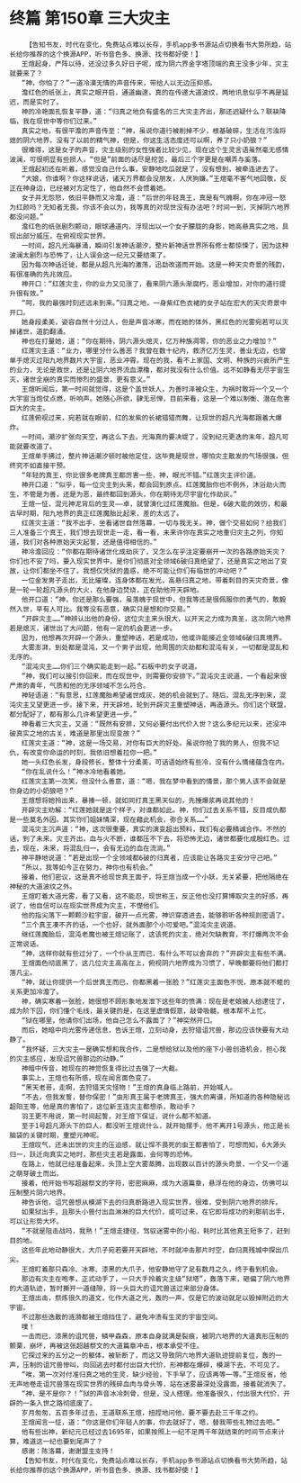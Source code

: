 # 终篇 第150章 三大灾主
        【告知书友，时代在变化，免费站点难以长存，手机app多书源站点切换看书大势所趋，站长给你推荐的这个换源APP，听书音色多、换源、找书都好使！】
       王煊起身，严阵以待，还没过多久好日子呢，成为阴六界金字塔顶端的真王没多少年，灾主就要来了？
       “神，你怕了？”一道冷漠无情的声音传来，带给人以无边压抑感。
       澹红色的纸张上，真实之眼开启，通道幽邃，真的在传递大道波纹，两地讯息似乎不再是延迟，而是实时了。
       神的冷艳面孔恢复平静，道：“归真之地负有盛名的三大灾主齐出，那还迟疑什么？联袂降临，我在现世中等你们过来。”
       真实之地，有很平澹的声音传至：“神，虽说你道行被削掉不少，根基破碎，生活在污浊将熄的阴六地界，没有了以前的精气神，但是，你这生活态度还可以啊，养了只小奶狼？”
       很难得，这是女子的声音，灾主级别的女性强者比较少见，现在这个生灵言语虽然毫无感情波澜，可很明显有些损人，“但是”前面的话尽是挖苦，最后三个字更是在嘲弄与奚落。
       王煊起初还在听着，感觉没自己什么事，安静地吃瓜就是了，没有想到，被牵连进去了。
       “大娘，你谁啊？你这样说话，诸天万界都会没朋友，人厌狗嫌。”王煊毫不客气地回敬，反正在神身边，已经被对方定性了，他自然不会惯着她。
       女子并无怨怒，依旧平静而又冷澹，道：“后世的年轻真王，真是有气魄啊。你在冲冠一怒为红颜吗？无知者无畏。你该不会以为，我等真的对现世没有办法吧？时间一到，灭掉阴六地界都没问题。”
       澹红色的纸张剧烈颤动，眼球通道内，浮现出以一个女子朦胧的身影，她高悬真实之地，具现出部分威压，在俯视现实世界。
       一时间，超凡光海暴涌，瞬间引发神话潮汐，整片新神话世界所有修士都惊悚了，因为这种波澜太剧烈与恐怖了，让人误会这一纪元又要结束了。
       因为每次神话迁徙，都是从超凡光海的激荡，迅勐改道而开始。这是一种天灾奇景的残韵，有很准确的先兆效应。
       神开口：“红莲灾主，你的业力又见涨了，看来阴六源头渐腐朽，恶业增加，对你的道行提升很有效。”
       “呵，我的最强时刻还远未到来。”归真之地，一身紫红色衣裙的女子站在宏大的天灾奇景中开口。
       她身段柔美，姿容自然十分过人，但是声音冰寒，而在她的体外，黑红色的光雾宛若可以灭掉诸世，道韵翻涌。
       神也在打量她，道：“你在期待，阴六源头熄灭，亿万种族凋零，你的恶业之力增加？”
       红莲灾主道：“业力，哪里分什么善恶？我曾在数十纪内，救济亿万生灵，善业无边，也曾单手熄灭过阳九地界数片大宇宙，恶业冲霄。现在的我，看不上家国、文明、种族的兴衰所产生的业力，无论是救世，还是让阴六地界流血漂橹，都对我没有什么价值。远不如静看无尽宇宙生灭，诸世全崩的真实而惨烈的盛景，更有意义。”
       王煊听闻后，第一时间就觉得，这是个盖世妖人，为善时泽被众生，为祸时敢将一个又一个大宇宙当炮仗点燃，听响声。她随心所欲，肆无忌惮，目前来看，这是一个难以制衡、潜在危害巨大的灾主。
       红莲俯视过来，宛若就在眼前，红的发紫的长裙猎猎而舞，让现世的超凡光海都跟着大爆炸。
       一时间，潮汐扩张向天空，再这么下去，光海真的要决堤了，没到纪元更迭的末年，超凡可能就要改道了。
       王煊单手拂过，整片神话潮汐顿时被他定住，这毕竟是现世，哪怕灾主散发的气场很强，但终究不如直接干预。
       “年轻的真王，你比很多老牌真王都厉害一些，神，眼光不错。”红莲灾主评价道。
       神开口道：“似乎，每一位灾主到头来，都会回到原点。红莲魔胎你也不例外，沐浴劫火而生，不管是为善，还是为恶，最终都回到源头，你在期待无尽宇宙化作劫灰。”
       王煊一怔，混元神泥背后的生灵——卓，就曾演化过红莲魔胎。但是，6破大能的效彷，和最古早时期，阳九地界的真正红莲魔胎比起来，差的太远了。
       红莲灾主道：“我不出手，坐看诸世自然落幕，一切与我无关。神，做个交易如何？给我们三人准备三个真王，我们想去现世走一走，看一看，未来许你在真实之地重归灾主之列，你知道，我们对各种原始天灾起誓，还是值得相信的。”
       神冷澹回应：“你都在期待诸世化成劫灰了，又怎么在乎注定要崩开一次的各路原始天灾？你们也不安了吗，要入现实世界中，是你们彻底对全领域6破归真绝望了，还是真实之地出了变故，让你们都坐不住了。我想仅凭狱的蛊惑，绝不可能让你们有临世的冲动吧？”
       一位金发男子走出，无比璀璨，连身体都在发光，高悬归真之地，带着刺目的天灾奇景，像是一轮一轮超凡源头的大火，在他身边焚烧，正在助他开天辟地。
       他开口道：“神，你还是那么要强，虽落魄于现世中，但我等还是很佩服你的勇气的，敢毅然入世，罕有人可比。我等没有恶意，确实只是想和你交易。”
       “开辟灾主……”神辨认出他的身份，这位灾主来头很大，以开天之力成为真圣，这次阴六地界若是熄灭，诸世出了大问题，他有一定的机会更进一步。
       因为，他想再次开辟一个源头，重塑神话，若是成功，他或许能接近全领域6破归真境界。
       大雾澎湃，到处都是混沌，又一个男子出现，他周围的灾劫都和混沌有关，一切都是混乱和无序的。
       “混沌灾主……你们三个确实能走到一起。”石板中的女子说道。
       “神，我们可以接引你回来，而在现世中，则需要你安排下。”混沌灾主说道，一个看起来很严肃的青年，气质和他的无序领域不怎么符合。
       神轻语道：“有意思，红莲魔胎希望诸世成灰，她的机会就到了。随后，混乱无序到来，混沌灾主又望更进一步。接下来，开天辟地，轮到开辟灾主重塑神话，再造源头。你们这个联盟，都分配好了，都有那么几许希望更进一步。”
       神看着三大灾主，又道：“既然有安排，又何必要付出代价入世？这么多纪元以来，还没冲破真实之地的古关，难道是那里出现变故？”
       红莲灾主道：“神，这是一场交易，对你有巨大的好处。虽说你抢了我的男人，但我不记仇，有改变你命运的时刻，我依旧想着拉你一把。”
       她一头红色长发，身段修长，整体十分柔美，可话语始终有些冷，没有什么情绪蕴含在内。
       “你在乱说什么！”神冰冷地看着她。
       红莲灾主第一次笑，但没什么善意，道：“嗯，我在梦中看到的情景，那个男人该不会就是你身边的小奶狼吧？”
       王煊想将她拎出来，暴揍一顿，就如同打真王黑天似的，先捶爆浆再说其他的！
       开辟灾主劝解：“红莲她就是这个样子，对谁都如此。神，你们过去关系不错，反目成仇都是一些莫名外因。其实你们姐妹情深，现在藉此机会，弥合关系……”
       混沌灾主沉声道：“神，这次很重要，真实的演变超出预料，我们有必要精诚合作。不然的话，到了未来，灾主齐出，血与火不断，谁都压不下去，将恐怖无边，诸世都要化成殷红色。过去，现在，未来，将混乱归一，会有无边的血在流淌。”
       神平静地说道：“若是出现一个全领域都6破的归真者，应该能让各路灾主安分守己吧。”
       “所以，我等如今正在努力，神你也有机会。”
       接着，他们密议，这是真不给现世真王面子，将王煊当成一个小妖，无关紧要，把他隔绝在神秘的大道波纹之外。
       王煊盯着大道光雾，看了又看，这不能忍，现世称王，反正他也没打算博取灾主的好感，再说了，他自信可以在现实世界成为灾主，不憷他们。
       他的指尖落下一颗颗沙粒宇宙，破开一点光雾，神识穿透进去，能够聆听各种规则密语了。
       “三个真王凑不齐的话，一个也好，就外面那个小可爱吧。”混沌灾主说道。
       继红莲魔胎后，混沌老魔也被王煊记账了，这该死的灾主，绝对欠缺教育，不打爆两次不会正常说话。
       “神，这样你就有些过分了，一个仆从王而已，有什么不可以舍弃的？”开辟灾主有些不满。
       王煊面色彻底黑了，这几位灾主高高在上，俯视阴六地界成为习惯了，早晚都要将他们都打落凡尘。
       “神，就让你提供一个后世真王而已，你都黑着一张脸？”红莲灾主面色不悦，原本就不睦的关系更加冷澹了。
       神，确实寒着一张脸，她很想不顾形象地发泄下这些年的愤满：现在是老娘被人给逮住了，成为阶下囚，你们懂个毛线，最关键的是，在这里虚情假意，敲骨吸髓，根本帮不上忙。
       “狱在哪里，他请你们出场，他自己怎么不露面了？”神突然开口。
       而后，她暗中向光雾传递信息，告诉王煊，立刻动身，去狩猎诅咒兽，那边应该快要有大动静了。
       “我怀疑，三大灾主一是确实想和我合作，二是想给狱以及他的座下小兽创造机会，担心我的灾主感应，发现诅咒兽那边的动静。”
       神暗中传音，她现在的神觉恢复得比过去强了一大截。
       事实上，王煊也有所感，现在闻言面色变了。
       “黑天老哥，走啊，去狩猎天灾怪物！”王煊的真身临上路前，开始喊人。
       “不去，但我发誓，替你保密！”虫形真王属于老牌真王，强大的离谱，所知道的各种隐秘远超阳王等，他是真的害怕了，这位新王连灾主都想杀，敢动手？
       羽王更不用说，第一时间起誓，对王煊下保证，说什么都不知道。
       至于1号超凡源头下的巨人，都没听王煊说什么，就开始摆手，他不离开1号源头，他正是长脑袋的关键时期，重塑元神呢。
       王煊叹气，还未出世的灾主的压迫感，就让悍不畏死的虫王都害怕了，可想而知，6大源头归一，跃迁向真实之地时，那些灾主若是露面，会何等的恐怖。
       在路上，他就已经准备起来，头顶上空大雾蒸腾，出现数以百计的源头奇景，一个又一个道之萌芽破土而出。
       接着，他开始书写超越祭文的字符，密密麻麻，成为大道篇章，悬浮在他的身边，仿佛可以压制整片阴六地界。
       神告诉他，诅咒兽想从模湖下去的归真断路进入现实世界，很难，受到阴六地界的排斥。
       如果狱出手，且那头小兽付出血淋淋的巨大代价，或可过来，在它即将成功的刹那前出手，可以让形势大坏。
       “不就是阻击战吗，我熟！”王煊走捷径，驾驭迷雾中的小船，耗时比其他真王短多了，赶到目的地。
       这些年此地动静很大，大爪子宛若要开天辟地，不时就冲击那片时空，自归真残城中探出爪尖。
       王煊盯着那只森冷、冰寒、漆黑的大爪子，他安静地守了足有数月之久，终于看到机会。
       那边有灾主在咆孝，正式动手了，一只大手拎着灾主级“狱塔”，轰落下来，砸偏了阴六地界的大道轨迹，暂时撕开一道缝隙，将一头巨大的诅咒兽送过来部分身体。
       王煊出击，祭炼很久的道文，化作大道之光，轰的一声，仅是它的波动就足以毁掉附近的大宇宙。
       不过那些逸散的涟漪都被王煊挡住了，避免冲溃有生灵的宇宙空间。
       噗！
       一击而已，漆黑的诅咒兽，鳞甲森森，原本自身就满是裂痕，被阴六地界的大道真形压制的颤栗，崩坏，再被这张超越祭文的大道篇章冲击，根本承受不住。
       它探过来的五分之一的躯体，被斩断了，而这又导致阴六地界大道轨迹提前复位，轰的一声，压制的诅咒兽惨叫，向回逃去时都付出巨大代价，形神都在爆碎，模湖下去，不可见了。
       “唉，第一次对付准归真之地的生灵，缺少经验，下手早了，应该再等一等。”王煊反省，他无声地卷走诅咒兽落在现实世界的残碎血肉与骨头等，站在迷雾最深处没露面，接着就消失了。
       “神，是不是你？！”狱的声音冰冷刺骨，但是，没人搭理。他准备很久，付出很大代价，开辟的一条入世之路彻底废了。
       岁月匆匆，五百多年过去，王道联系王煊，扭捏地问他，要不要去赴三千年之约。
       王煊闻言一怔，道：“你这是你们年轻人的事，你去就好了，嗯，替我带些礼物过去吧。”
       他有些出神，新纪元已经过去1695年，如果按照上一纪不足两千年就结束的时间节点来计算，难道这一纪也要到尾声了？
       感谢：陈洛幕，谢谢盟主支持！
       【告知书友，时代在变化，免费站点难以长存，手机app多书源站点切换看书大势所趋，站长给你推荐的这个换源APP，听书音色多、换源、找书都好使！】